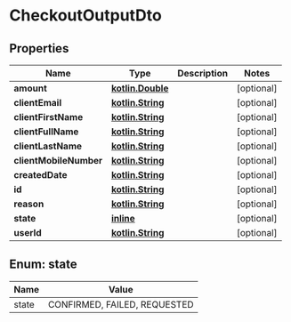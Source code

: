 # CheckoutOutputDto

## Properties
Name | Type | Description | Notes
------------ | ------------- | ------------- | -------------
**amount** | [**kotlin.Double**](.md) |  |  [optional]
**clientEmail** | [**kotlin.String**](.md) |  |  [optional]
**clientFirstName** | [**kotlin.String**](.md) |  |  [optional]
**clientFullName** | [**kotlin.String**](.md) |  |  [optional]
**clientLastName** | [**kotlin.String**](.md) |  |  [optional]
**clientMobileNumber** | [**kotlin.String**](.md) |  |  [optional]
**createdDate** | [**kotlin.String**](.md) |  |  [optional]
**id** | [**kotlin.String**](.md) |  |  [optional]
**reason** | [**kotlin.String**](.md) |  |  [optional]
**state** | [**inline**](#StateEnum) |  |  [optional]
**userId** | [**kotlin.String**](.md) |  |  [optional]

<a name="StateEnum"></a>
## Enum: state
Name | Value
---- | -----
state | CONFIRMED, FAILED, REQUESTED
